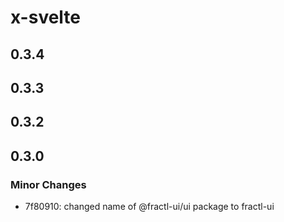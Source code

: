 # x-svelte

## 0.3.4

## 0.3.3

## 0.3.2

## 0.3.0

### Minor Changes

- 7f80910: changed name of @fractl-ui/ui package to fractl-ui
